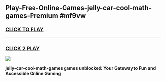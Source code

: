 
## Play-Free-Online-Games-jelly-car-cool-math-games-Premium #mf9vw
<h3>
<a href="https://premium.freeplayer.one?title=jelly-car-cool-math-games&ref=8M">CLICK TO PLAY</a></h3>
<hr>

<h3>
<a href="https://premium.freeplayer.one?title=jelly-car-cool-math-games&ref=8M">CLICK 2 PLAY</a>
  
</h3>

<a href="https://premium.freeplayer.one?title=jelly-car-cool-math-games&ref=8M"><img src="https://clearcache.store/games.png"></a>


**jelly-car-cool-math-games games unblocked: Your Gateway to Fun and Accessible Online Gaming**

